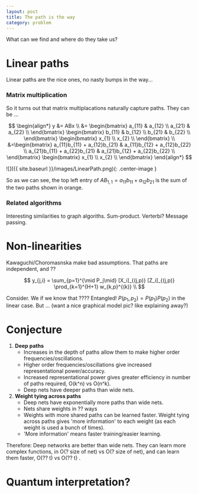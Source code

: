 ```yaml
---
layout: post
title: The path is the way
category: problem
---
```


What can we find and where do they take us?

# Linear paths

Linear paths are the nice ones, no nasty bumps in the way...

### Matrix multiplication

So it turns out that matrix multiplacations naturally capture paths. They can be ...

$$
\begin{align*}
y &= ABx \\
&= \begin{bmatrix}
a_{11} & a_{12} \\
a_{21} & a_{22} \\
\end{bmatrix}
\begin{bmatrix}
b_{11} & b_{12} \\
b_{21} & b_{22} \\
\end{bmatrix}
\begin{bmatrix}
x_{1} \\
x_{2} \\
\end{bmatrix} \\
&=\begin{bmatrix}
a_{11}b_{11} + a_{12}b_{21} & a_{11}b_{12} + a_{12}b_{22} \\
a_{21}b_{11} + a_{22}b_{21} & a_{21}b_{12} + a_{22}b_{22} \\
\end{bmatrix}
\begin{bmatrix}
x_{1} \\
x_{2} \\
\end{bmatrix}
\end{align*}
$$

![]({{ site.baseurl }}/images/LinearPath.png){: .center-image }

So as we can see, the top left entry of $AB_{1,1}=a_{11}b_{11} + a_{12}b_{21}$ is the sum of the two paths shown in orange.

### Related algorithms

Interesting similarities to graph algoriths.
Sum-product. Verterbi?
Message passing.

# Non-linearities

Kawaguchi/Choromasnska make bad assumptions. That paths are independent, and ??

$$
y_{j,i} = \sum_{p=1}^{\mid P_j\mid} [X_i]_{(j,p)} [Z_i]_{(j,p)} \prod_{k=1}^{H+1} w_{k,p}^{(k)} \\
$$

Consider. We if we know that ????
Entangled! $P(p_1,p_2) = P(p_1)P(p_2)$ in the linear case. But ... (want a nice graphical model pic? like explaining away?)



# Conjecture

1. __Deep paths__
    * Increases in the depth of paths allow them to make higher order frequencies/oscillations.
    * Higher order frequencies/oscillations give increased representational power/accuracy.
    * Increased representational power gives greater efficiency in number of paths required, O(k^n) vs O(n^k).
    * Deep nets have deeper paths than wide nets.
2. __Weight tying across paths__
    * Deep nets have exponentially more paths than wide nets.
    * Nets share weights in ?? ways
    * Weights with more shared paths can be learned faster. Weight tying across paths gives 'more information' to each weight (as each weight is used a bunch of times).
    * 'More information' means faster training/easier learning.


Therefore: Deep networks are better than wide nets. They can learn more complex functions, in O(? size of net) vs O(? size of net), and can learn them faster, O(?? t) vs O(?? t) .


# Quantum interpretation?



